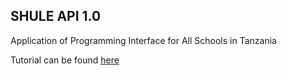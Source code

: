 ## SHULE API 1.0
Application of Programming Interface for All Schools in Tanzania

Tutorial can be found [here](https://www.codeforbongo.org)
